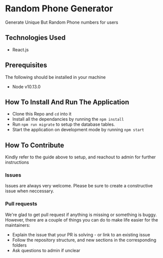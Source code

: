 # Random Phone Generator

Generate Unique But Random Phone numbers for users

## Technologies Used
- React.js

## Prerequisites
The following should be installed in your machine
- Node v10.13.0

## How To Install And Run The Application

* Clone this Repo and `cd` into it
* Install all the dependancies by running the `npm install`
* Run `npm run migrate` to setup the database tables.
* Start the application on development mode by running `npm start`


## How To Contribute
Kindly refer to the guide above to setup, and reachout to admin for further instructions

### Issues
Issues are always very welcome. Please be sure to create a constructive issue when neccessary.

### Pull requests
We're glad to get pull request if anything is missing or something is buggy. However, there are a couple of things you can do to make life easier for the maintainers:

- Explain the issue that your PR is solving - or link to an existing issue
- Follow the repository structure, and new sections in the corresponding folders
- Ask questions to admin if unclear
